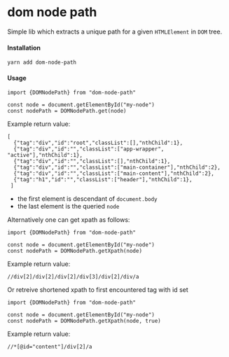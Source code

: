 # dom node path

Simple lib which extracts a unique path for a given `HTMLElement` in `DOM` tree.

#### Installation

    yarn add dom-node-path


#### Usage

    import {DOMNodePath} from "dom-node-path"

    const node = document.getElementById("my-node")
    const nodePath = DOMNodePath.get(node)

Example return value:

    [
      {"tag":"div","id":"root","classList":[],"nthChild":1},
      {"tag":"div","id":"","classList":["app-wrapper", "active"],"nthChild":1},
      {"tag":"div","id":"","classList":[],"nthChild":1},
      {"tag":"div","id":"","classList":["main-container"],"nthChild":2},
      {"tag":"div","id":"","classList":["main-content"],"nthChild":2},
      {"tag":"h1","id":"","classList":["header"],"nthChild":1},
     ]

* the first element is descendant of `document.body`
* the last element is the queried `node`

Alternatively one can get xpath as follows:
    
    import {DOMNodePath} from "dom-node-path"

    const node = document.getElementById("my-node")
    const nodePath = DOMNodePath.getXpath(node)
    
Example return value:
    
    //div[2]/div[2]/div[2]/div[3]/div[2]/div/a

Or retreive shortened xpath to first encountered tag with id set

    import {DOMNodePath} from "dom-node-path"

    const node = document.getElementById("my-node")
    const nodePath = DOMNodePath.getXpath(node, true)

Example return value:
    
    //*[@id="content"]/div[2]/a
